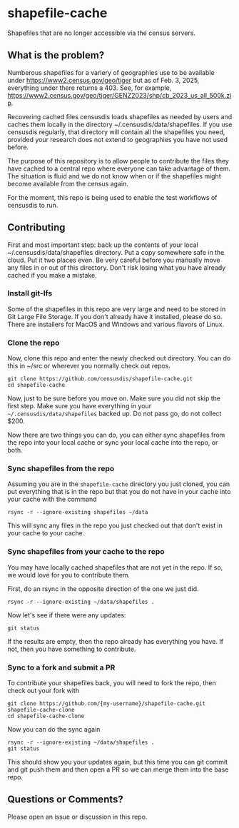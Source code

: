 
# shapefile-cache

Shapefiles that are no longer accessible via the census servers.

## What is the problem?

Numberous shapefiles for a variery of geographies use to be available under https://www2.census.gov/geo/tiger
but as of Feb. 3, 2025, everything under there returns a 403. See, 
for example, https://www2.census.gov/geo/tiger/GENZ2023/shp/cb_2023_us_all_500k.zip.

Recovering cached files censusdis loads shapefiles as needed by users and caches them locally in the
directory ~/.censusdis/data/shapefiles. If you use censusdis regularly, that directory will contain all
the shapefiles you need, provided your research does not extend to geographies you have not used before.

The purpose of this repository is to allow people to contribute the files they have cached to a central
repo where everyone can take advantage of them. The situation is fluid and we do not know when or if the
shapefiles might become available from the census again.

For the moment, this repo is being used to enable the test workflows of censusdis to run.

## Contributing

First and most important step: back up the contents of your local ~/.censusdis/data/shapefiles directory. Put a copy somewhere safe in the cloud. Put it two places even. Be very careful before you manually move any files in or out of this directory. Don't risk losing what you have already cached if you make a mistake.

### Install git-lfs

Some of the shapefiles in this repo are very large and need to be stored in Git Large File Storage. If
you don't already have it installed, please do so. There are installers for MacOS and Windows and various
flavors of Linux.

### Clone the repo

Now, clone this repo and enter the newly checked out directory. You can do this in ~/src or wherever you
normally check out repos.

```shell
git clone https://github.com/censusdis/shapefile-cache.git
cd shapefile-cache
```

Now, just to be sure before you move on. Make sure you did not skip the first step.
Make sure you have everything in your `~/.censusdis/data/shapefiles` backed up.
Do not pass go, do not collect $200.

Now there are two things you can do, you can either sync shapefiles from the repo into your local
cache or sync your local cache into the repo, or both.

### Sync shapefiles from the repo

Assuming you are in the `shapefile-cache` directory you just cloned, you can put everything that is in the repo but that you do not have in your cache into your cache with the command

```shell
rsync -r --ignore-existing shapefiles ~/data
```

This will sync any files in the repo you just checked out that don't exist in your cache to your cache.

### Sync shapefiles from your cache to the repo

You may have locally cached shapefiles that are not yet in the repo. If so, we would love for you to contribute them.

First, do an rsync in the opposite direction of the one we just did.

```shell
rsync -r --ignore-existing ~/data/shapefiles .
```

Now let's see if there were any updates:

```shell
git status
```

If the results are empty, then the repo already has everything you have. If not, then you have something to contribute. 

### Sync to a fork and submit a PR

To contribute your shapefiles back, you will need to fork the repo, then check out your fork with

```shell
git clone https://github.com/{my-username}/shapefile-cache.git shapefile-cache-clone
cd shapefile-cache-clone
```

Now you can do the sync again

```
rsync -r --ignore-existing ~/data/shapefiles .
git status
```

This should show you your updates again, but this time you can git commit and git push them and then
open a PR so we can merge them into the base repo.

## Questions or Comments?

Please open an issue or discussion in this repo.
